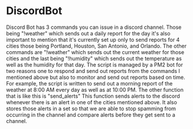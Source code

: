 # DiscordBot
Discord Bot has 3 commands you can issue in a discord channel. Those being "!weather" which sends out a daily report for the day it's also important to mention that it's currently set up only to send reports for 4 cities those being Portland, Houston, San Antonio, and Orlando. The other commands are "!weather" which sends out the current weather for those cities and the last being "!humidity" which sends out the temperature as well as the humidity for that day. The script is managed by a PM2 bot for two reasons one to respond and send out reports from the commands I mentioned above but also to monitor and send out reports based on time. For example, the script is written to send out a morning report of the weather at 8:00 AM every day as well as at 10:00 PM. The other function that is like this is "send_alerts" This function sends alerts to the discord whenever there is an alert in one of the cities mentioned above. It also stores those alerts in a set so that we are able to stop spamming from occurring in the channel and compare alerts before they get sent to a channel.
